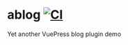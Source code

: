 # ablog [![CI](https://github.com/daggerok/ablog/actions/workflows/ci.yaml/badge.svg)](https://github.com/daggerok/ablog/actions/workflows/ci.yaml)
Yet another VuePress blog plugin demo

<!--

## rtfm
* https://vuepress-examples.netlify.app/demos/video/

-->
